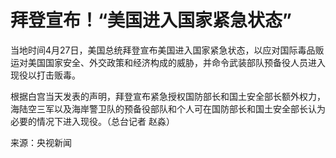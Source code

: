 # 拜登宣布！“美国进入国家紧急状态”

当地时间4月27日，美国总统拜登宣布美国进入国家紧急状态，以应对国际毒品贩运对美国国家安全、外交政策和经济构成的威胁，并命令武装部队预备役人员进入现役以打击贩毒。

根据白宫当天发表的声明，拜登宣布紧急授权国防部长和国土安全部长额外权力，海陆空三军以及海岸警卫队的预备役部队和个人可在国防部长和国土安全部长认为必要的情况下进入现役。（总台记者
赵淼）

来源：央视新闻


